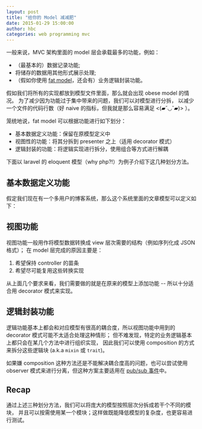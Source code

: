 ```yaml
---
layout: post
title: "给你的 Model 减减肥"
date: 2015-01-29 15:00:00
author: hbc
categories: web programming mvc
---
```


一般来说，MVC 架构里面的 model 层会承载最多的功能，例如：

- （最基本的）数据记录功能;
- 将储存的数据用其他形式展示处理;
- （假如你使用 [fat model][fat-model]，还会有）业务逻辑封装功能。


假如我们将所有的实现都放到模型文件里面，那么就会出现 obese model 的情况。
为了减少因为功能过于集中带来的问题，我们可以对模型进行分拆，
以减少一个文件的代码行数（好 naive 的指标，但我就是那么容易满足 <(▰˘◡˘▰)> ）。


笼统地说，fat model 可以根据功能进行如下划分：

- 基本数据定义功能：保留在原模型定义中
- 视图性的功能：将其分拆到 presenter 之上（适用 decorator 模式）
- 逻辑封装的功能：将逻辑实现进行拆分，使用组合等方式进行解耦


下面以 laravel 的 eloquent 模型（why php?!）为例子介绍下这几种划分方法。


## 基本数据定义功能

假定我们现在有一个多用户的博客系统，那么这个系统里面的文章模型可以定义如下：

<script src="https://gist.github.com/bcho/5e6f791469b443b7707a.js"></script>


## 视图功能

视图功能一般用作将模型数据转换成 view 层次需要的结构（例如序列化成 JSON 格式）；
在 model 层完成的原因主要是：

1. 希望保持 controller 的苗条
1. 希望尽可能复用这些转换实现


从上面几个要求来看，我们需要做的就是在原来的模型上添加功能 --
所以十分适合用 decorator 模式来实现。

<script src="https://gist.github.com/bcho/da1fc4908f4d2e6f3980.js"></script>


## 逻辑封装功能

逻辑功能基本上都会和对应模型有很高的耦合度，所以视图功能中用到的 decorator 模式可能不太适合处理这种情形；
但不难发现，特定的业务逻辑基本上都只会在某几个方法中进行组织实现，
因此我们可以使用 composition 的方式来拆分这些逻辑块 (a.k.a `mixin` 或 `trait`)。

<script src="https://gist.github.com/bcho/3095ce2a426a2dbd6809.js"></script>

如果嫌 composition 这种方法还是不能解决耦合度高的问题，也可以尝试使用 observer
模式来进行分离，但这种方案主要适用在 [pub/sub 事件][eloquent-event]中。


## Recap

通过上述三种划分方法，我们可以将庞大的模型按照层次分拆成若干个不同的模块，
并且可以按需使用某一个模块；这样做既能降低模型的复杂度，也更容易进行测试。


[fat-model]: http://127.0.0.1:4000/2014/10/fat-model-and-service-layer.html
[eloquent-event]: http://laravel.com/docs/4.2/eloquent#model-events
